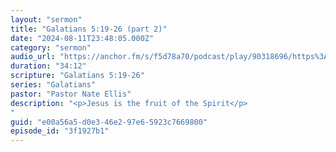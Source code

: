 ```yaml
---
layout: "sermon"
title: "Galatians 5:19-26 (part 2)"
date: "2024-08-11T23:48:05.000Z"
category: "sermon"
audio_url: "https://anchor.fm/s/f5d78a70/podcast/play/90318696/https%3A%2F%2Fd3ctxlq1ktw2nl.cloudfront.net%2Fstaging%2F2024-7-11%2F78ed6aeb-3e8c-834a-e904-8b77fa8827e5.m4a"
duration: "34:12"
scripture: "Galatians 5:19-26"
series: "Galatians"
pastor: "Pastor Nate Ellis"
description: "<p>Jesus is the fruit of the Spirit</p>
"
guid: "e00a56a5-d0e3-46e2-97e6-5923c7669800"
episode_id: "3f1927b1"
---
```


